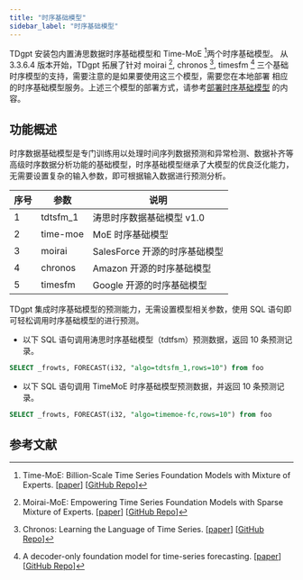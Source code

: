 ```yaml
---
title: "时序基础模型"
sidebar_label: "时序基础模型"
---
```


TDgpt 安装包内置涛思数据时序基础模型和 Time-MoE [^1]两个时序基础模型。
从 3.3.6.4 版本开始，TDgpt 拓展了针对 moirai [^2], chronos [^3], timesfm [^4] 三个基础时序模型的支持，需要注意的是如果要使用这三个模型，需要您在本地部署
相应的时序基础模型服务。上述三个模型的部署方式，请参考[部署时序基础模型](../09-dev/04-tsfm/index.md) 的内容。

## 功能概述

时序数据基础模型是专门训练用以处理时间序列数据预测和异常检测、数据补齐等高级时序数据分析功能的基础模型，时序基础模型继承了大模型的优良泛化能力，无需要设置复杂的输入参数，即可根据输入数据进行预测分析。

| 序号  | 参数       | 说明                   |
|-----|----------|----------------------|
| 1   | tdtsfm_1 | 涛思时序数据基础模型 v1.0      |
| 2   | time-moe | MoE 时序基础模型           |
| 3   | moirai   | SalesForce 开源的时序基础模型 |
| 4   | chronos  | Amazon 开源的时序基础模型     |
| 5   | timesfm  | Google 开源的时序基础模型     |


TDgpt 集成时序基础模型的预测能力，无需设置模型相关参数，使用 SQL 语句即可轻松调用时序基础模型的进行预测。

- 以下 SQL 语句调用涛思时序基础模型（tdtfsm）预测数据，返回 10 条预测记录。

```SQL
SELECT _frowts, FORECAST(i32, "algo=tdtsfm_1,rows=10") from foo
```

- 以下 SQL 语句调用 TimeMoE 时序基础模型预测数据，并返回 10 条预测记录。

```SQL
SELECT _frowts, FORECAST(i32, "algo=timemoe-fc,rows=10") from foo
```

## 参考文献

[^1]: Time-MoE: Billion-Scale Time Series Foundation Models with Mixture of Experts. [[paper](https://arxiv.org/abs/2409.16040)] [[GitHub Repo](https://github.com/Time-MoE/Time-MoE)]
[^2]: Moirai-MoE: Empowering Time Series Foundation Models with Sparse Mixture of Experts. [[paper](https://arxiv.org/abs/2410.10469)] [[GitHub Repo](https://github.com/SalesforceAIResearch/uni2ts)]
[^3]: Chronos: Learning the Language of Time Series. [[paper](https://arxiv.org/abs/2403.07815)] [[GitHub Repo](https://github.com/amazon-science/chronos-forecasting)]
[^4]: A decoder-only foundation model for time-series forecasting. [[paper](https://arxiv.org/abs/2310.10688)] [[GitHub Repo](https://github.com/google-research/timesfm/)]
